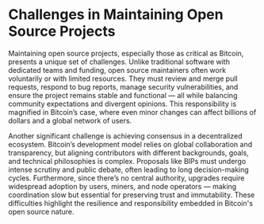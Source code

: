 # Challenges in Maintaining Open Source Projects

Maintaining open source projects, especially those as critical as Bitcoin, presents a unique set of challenges. Unlike traditional software with dedicated teams and funding, open source maintainers often work voluntarily or with limited resources. They must review and merge pull requests, respond to bug reports, manage security vulnerabilities, and ensure the project remains stable and functional — all while balancing community expectations and divergent opinions. This responsibility is magnified in Bitcoin’s case, where even minor changes can affect billions of dollars and a global network of users.

Another significant challenge is achieving consensus in a decentralized ecosystem. Bitcoin’s development model relies on global collaboration and transparency, but aligning contributors with different backgrounds, goals, and technical philosophies is complex. Proposals like BIPs must undergo intense scrutiny and public debate, often leading to long decision-making cycles. Furthermore, since there’s no central authority, upgrades require widespread adoption by users, miners, and node operators — making coordination slow but essential for preserving trust and immutability. These difficulties highlight the resilience and responsibility embedded in Bitcoin's open source nature.

